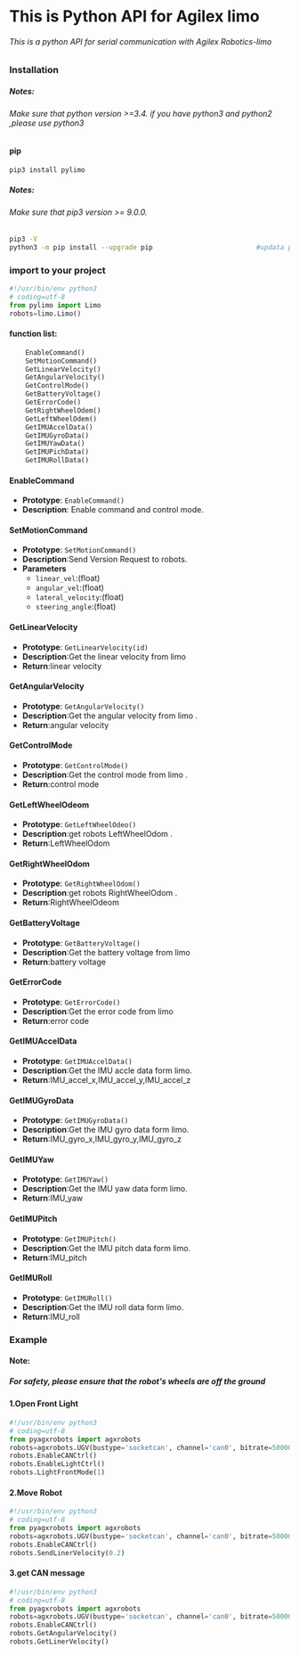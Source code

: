 # This is Python API for Agilex limo

###### This is a python API for serial communication with Agilex Robotics-limo

### Installation

##### Notes:

###### Make sure that python version >=3.4. if you have python3 and python2 ,please use python3

#### pip

````bash
pip3 install pylimo
````

##### Notes:

###### Make sure that pip3 version >= 9.0.0. 

```bash
pip3 -V     																				 #cheak the pip3 version
python3 -m pip install --upgrade pip                          #updata pip3
```

### import to your project

```python
#!/usr/bin/env python3
# coding=utf-8
from pylimo import Limo
robots=limo.Limo()
```

#### function list:

```python
    EnableCommand()
    SetMotionCommand()
    GetLinearVelocity()
    GetAngularVelocity()
    GetControlMode()
    GetBatteryVoltage()
    GetErrorCode()
    GetRightWheelOdem()
    GetLeftWheelOdem()
    GetIMUAccelData()
    GetIMUGyroData()
    GetIMUYawData()
    GetIMUPichData()
    GetIMURollData()
```

#### EnableCommand

- **Prototype**: `EnableCommand()`
- **Description**: Enable command and control mode.

#### SetMotionCommand

- **Prototype**: `SetMotionCommand()`
- **Description**:Send Version Request to robots.
- **Parameters**
  - `linear_vel`:(float) 
  - `angular_vel`:(float)
  - `lateral_velocity`:(float)
  - `steering_angle`:(float)

#### GetLinearVelocity

- **Prototype**: `GetLinearVelocity(id)`
- **Description**:Get the linear velocity from limo
- **Return**:linear velocity

#### GetAngularVelocity

- **Prototype**: `GetAngularVelocity()`
- **Description**:Get the angular velocity from limo .
- **Return**:angular velocity

#### GetControlMode

- **Prototype**: `GetControlMode()`
- **Description**:Get the control mode from limo .
- **Return**:control mode

#### GetLeftWheelOdeom

- **Prototype**: `GetLeftWheelOdeo()`
- **Description**:get robots LeftWheelOdom .
- **Return**:LeftWheelOdom

#### GetRightWheelOdom

- **Prototype**: `GetRightWheelOdom()`
- **Description**:get robots RightWheelOdom .
- **Return**:RightWheelOdeom

#### GetBatteryVoltage

- **Prototype**: `GetBatteryVoltage()`
- **Description**:Get the battery voltage from limo
- **Return**:battery voltage

#### GetErrorCode

- **Prototype**: `GetErrorCode()`
- **Description**:Get the error code from limo
- **Return**:error code

#### GetIMUAccelData

- **Prototype**: `GetIMUAccelData()`
- **Description**:Get the IMU accle data form limo.
- **Return**:IMU_accel_x,IMU_accel_y,IMU_accel_z

#### GetIMUGyroData

- **Prototype**: `GetIMUGyroData()`
- **Description**:Get the IMU gyro data form limo.
- **Return**:IMU_gyro_x,IMU_gyro_y,IMU_gyro_z

#### GetIMUYaw

- **Prototype**: `GetIMUYaw()`
- **Description**:Get the IMU yaw data form limo.
- **Return**:IMU_yaw

#### GetIMUPitch

- **Prototype**: `GetIMUPitch()`
- **Description**:Get the IMU pitch data form limo.
- **Return**:IMU_pitch

#### GetIMURoll

- **Prototype**: `GetIMURoll()`
- **Description**:Get the IMU roll data form limo.
- **Return**:IMU_roll

### Example

#### Note:

##### For safety, please ensure that the robot's wheels are off the ground

#### 1.Open  Front Light

```python
#!/usr/bin/env python3
# coding=utf-8
from pyagxrobots import agxrobots
robots=agxrobots.UGV(bustype='socketcan', channel='can0', bitrate=500000) 
robots.EnableCANCtrl()
robots.EnableLightCtrl()
robots.LightFrontMode(1)
```

#### 2.Move Robot

```python
#!/usr/bin/env python3
# coding=utf-8
from pyagxrobots import agxrobots
robots=agxrobots.UGV(bustype='socketcan', channel='can0', bitrate=500000) 
robots.EnableCANCtrl()
robots.SendLinerVelocity(0.2)
```

#### 3.get CAN message

```python
#!/usr/bin/env python3
# coding=utf-8
from pyagxrobots import agxrobots
robots=agxrobots.UGV(bustype='socketcan', channel='can0', bitrate=500000) 
robots.EnableCANCtrl()
robots.GetAngularVelocity()
robots.GetLinerVelocity()
```

